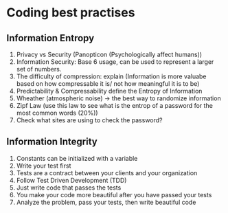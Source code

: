 # Coding best practises

## Information Entropy
1. Privacy vs Security (Panopticon (Psychologically affect humans))
2. Information Security: Base 6 usage, can be used to represent a larger set of numbers. 
3. The difficulty of compression: explain (Information is more valuabe based on how compressable it is/ not how meaningful it is to be)
4. Predictability & Compressability define the Entropy of Information
5. Wheather (atmospheric noise) -> the best way to randomize information
6. Zipf Law (use this law to see what is the entrop of a password for the most common words (20%))
7. Check what sites are using to check the password?


## Information Integrity
1. Constants can be initialized with a variable
2. Write your test first
3. Tests are a contract between your clients and your organization
4. Follow Test Driven Development (TDD)
5. Just write code that passes the tests
6. You make your code more beautiful after you have passed your tests
7. Analyze the problem, pass your tests, then write beautiful code